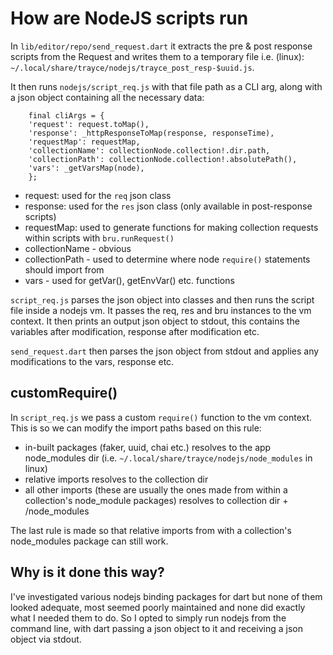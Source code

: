 # How are NodeJS scripts run

In `lib/editor/repo/send_request.dart` it extracts the pre & post response scripts from the Request and writes them to a temporary file i.e. (linux): `~/.local/share/trayce/nodejs/trayce_post_resp-$uuid.js`.

It then runs `nodejs/script_req.js` with that file path as a CLI arg, along with a json object containing all the necessary data:
```
    final cliArgs = {
    'request': request.toMap(),
    'response': _httpResponseToMap(response, responseTime),
    'requestMap': requestMap,
    'collectionName': collectionNode.collection!.dir.path,
    'collectionPath': collectionNode.collection!.absolutePath(),
    'vars': _getVarsMap(node),
    };
```

- request: used for the `req` json class
- response: used for the `res` json class (only available in post-response scripts)
- requestMap: used to generate functions for making collection requests within scripts with `bru.runRequest()`
- collectionName - obvious
- collectionPath - used to determine where node `require()` statements should import from
- vars - used for getVar(), getEnvVar() etc. functions

`script_req.js`  parses the json object into classes and then runs the script file inside a nodejs vm. It passes the req, res and bru instances to the vm context. It then prints an output json object to stdout, this contains the variables after modification, response after modification etc.

`send_request.dart` then parses the json object from stdout and applies any modifications to the vars, response etc.

## customRequire()

In `script_req.js` we pass a custom `require()` function to the vm context. This is so we can modify the import paths based on this rule:
- in-built packages (faker, uuid, chai etc.) resolves to the app node_modules dir (i.e. `~/.local/share/trayce/nodejs/node_modules` in linux)
- relative imports resolves to the collection dir
- all other imports (these are usually the ones made from within a collection's node_module packages) resolves to collection dir + /node_modules

The last rule is made so that relative imports from with a collection's node_modules package can still work.

## Why is it done this way?

I've investigated various nodejs binding packages for dart but none of them looked adequate, most seemed poorly maintained and none did exactly what I needed them to do. So I opted to simply run nodejs from the command line, with dart passing a json object to it and receiving a json object via stdout.
